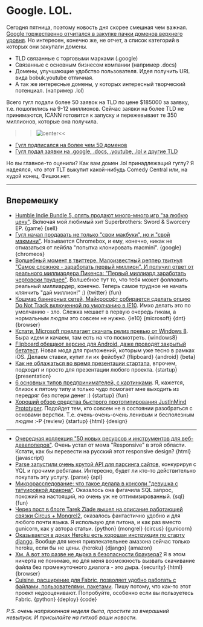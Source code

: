 # Google. LOL.

Сегодня пятница, поэтому новость дня скорее смешная чем важная.
[Google торжественно отчитался в закупке пачки доменов верхнего уровня](http://googleblog.blogspot.com/2012/05/expanding-internet-domain-space.html). Но интересен, конечно же, не отчет, а список категорий в которых они закупали домены.

* TLD связанные с торговыми марками (.google)
* Связанные с основным бизнесом компании (например .docs)
* Домены, улучшающие удобство пользователя. Идея получить URL вида bobuk.youtube отличная.
* А так же интересные домены, у которых интересный творческий потенциал. (например .lol)

Всего гугл подали более 50 заявок на TLD по цене $185000 за заявку, т.е. пошопились на 9-12 миллионов. Сейчас заявки на более TLD не принимаются, ICANN готовится к запуску и пережевывает те 350 миллионов, которые она получила.

>>![center](http://hellogiggles.com/wp-content/uploads/2012/04/02/dontkillyourself-614x450.jpg)<<

* [Гугл подписался на более чем 50 доменов](http://adage.com/article/digital/google-applies-50-domains-including-lol-youtube/235079/)
* [Гугл подал заявки на .google, .docs, .youtube, .lol и другие TLD](http://techcrunch.com/2012/05/31/google-applies-for-google-youtube-and-lol-top-level-domains/)

Но вы главное-то оценили? Как вам домен .lol принадлежащий гуглу? Я надеялся, что этот TLT выкупит какой-нибудь Comedy Central или, на худой конец, Фишки.нет.

-----

## Вперемешку
* [Humble Indie Bundle 5, опять продают много-много игр "за любую цену"](http://www.humblebundle.com/?hib5). Включая мой любимый хит Superbrothers: Sword & Sworcery EP. {game} {sell}
* [Гугл начал продавать не только "свои макбуки", но и "свой макмини"](https://www.google.com/intl/en/chrome/devices/chromebox.html). Называется Chromebox, и ему, конечно, никак не отмазаться от лейбла "попытка клонировать macmini". {google} {chromeos}
* [Волшебный момент в твиттере. Малоизвестный реппер твитнул "Самое сложное - заработать первый миллион". И получил ответ от реального миллиардера Пикенса: "Первый миллиард заработать чертовски труднее"](http://gizmodo.com/5914534/the-most-magical-event-in-twitter-history-just-happened). Волшебное тут то, что тебя может фолловить реальный миллиардер, конечно. Теперь самое трудное не начать клянчить "дай миллион!" :) {twitter} {fun}
* [Кошмар баннерных сетей, Майкрософт собирается сделать опцию Do Not Track включенной по умолчанию в IE10](http://www.wired.com/threatlevel/2012/05/ie10-do-not-track/). Имхо делать это по умолчанию - зло. Слежка мешает в первую очередь гикам, а нормальным людям это совсем не нужно. {ie10} {microsoft} {dnt} {browser}
* [Кстати, Microsoft предлагает скачать релиз превью от Windows 8](http://windows.microsoft.com/en-us/windows-8/iso?ocid=W_OFF_W8P_TechCenter_ISO_en-us). Быра идем и качаем, там есть на что посмотреть. {windows8}
* [Flipboard обещают версию для Android, даже проводят закрытый бетатест](http://techcrunch.com/2012/05/30/flipboard-officially-opens-up-their-android-beta-to-interested-testers/). Новая мода для приложений, которым уже тесно в рамках iOS. Делаем ставки, купит ли их фейсбук? {flipboard} {android} {beta}
* [Как не облажаться во время презентации стартапа](http://www.readwriteweb.com/start/2012/05/how-not-to-screw-up-your-startup-presentation.php), впрочем, подходит и просто для презентации любого проекта. {startup} {presentation}
* [6 основных типов предпринимателей, с картинками](http://pandodaily.com/2012/05/29/the-new-entrepreneur-classification-system/). Я, кажется, близок к пятому типу и только чудо помогает мне выходить из передряг без потери денег :) {startup} {fun}
* [Хороший обзор средства быстрого прототипирования JustInMind Prototyper](http://www.webdesignerdepot.com/2012/05/review-justinmind-prototyper-faster-simpler-prototyping/). Подойдет тем, кто совсем не в состоянии разобраться с основами верстки. Т.е. очень-очень-очень ленивым и бесполезным  людям :-P {review} {startup} {html} {design}

---

* [Очередная коллекция "50 новых ресурсов и инструментов для веб-девелоперов"](http://speckyboy.com/2012/05/29/50-new-resources-and-tools-for-web-developers/). Очень устал от мема "Responsive" в этой области. Кстати, как бы перевести на русский этот responsive design? {html} {javascript}
* [Parse запустили очень крутой API для парсинга сайтов](http://blog.parse.com/2012/05/30/parse-launches-javascript-sdk%3A-parse-for-websites/), конкурируя с YQL и прочими ребятами. Интересно, будет ли кто-то действительно покупать эту услугу. {parse} {api}
* [Микрорасследование: что такое делала в консоли "девушка с татуировкой дракона"](http://oracle-wtf.blogspot.co.uk/2012/05/girl-with-ansi-tattoo.html). Оказалось она фигачила SQL запрос, похожий на настоящий, но очень уж не оптимизированный. {sql} {fun}
* [Через пост в блоге Tarek Ziade вышел на описание работающей связки Circus + Mongrel2](http://blog.ziade.org/2012/05/31/mongrel2-amp-circus-full-control-of-your-web-stack/), оказалось фантастично удобно и для любого почти языка. Я использую для питона, и как раз вместо gunicorn, как у автора статьи. {python} {mongrel} {circus} {gunicorn}
* [Оказывается в доках Heroku есть хорошая инструкция по старту django](https://devcenter.heroku.com/articles/django). Вообще для меня привлекательнее амазона сейчас только heroku, если бы не цены. {heroku} {django} {amazon}
* [Хм. А вот это разве не дырка в безопасности браузера?](http://lcamtuf.blogspot.com/2012/05/yes-you-can-have-fun-with-downloads.html) Я в этом ничерта не понимаю, но для меня возможность вызвать скачивание файла без промежуточного диалога - это дыра. {security} {html} {browser}
* [Cuisine, расширение для Fabric, позволяет удобно работать с файлами, пользователями, пакетами](https://github.com/sebastien/cuisine). Пишу потому, что как-то этот проект недооценивают. Попробуйте, особенно если вы пользуетесь Fabric. {python} {deploy} {code}

*P.S. очень напряженная неделя была, простите за вчерашний невыпуск. И присылайте на гитхаб ваши новости.*